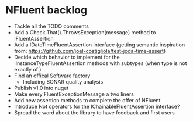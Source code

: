 NFluent backlog
===============

+ Tackle all the TODO comments
+ Add a Check.That().ThrowsException<e>(message) method to IFluentAssertion
+ Add a IDateTimeFluentAssertion interface (getting semantic inspiration from: https://github.com/joel-costigliola/fest-joda-time-assert)
+ Decide which behavior to implement for the IInstanceTypeFluentAssertion methods with subtypes (when type is not exactly of )
+ Find an offical Software factory
	+ Including SONAR quality analysis
+ Publish v1.0 into nuget
+ Make every FluentExceptionMessage a two liners
+ Add new assertion methods to complete the offer of NFluent
+ Introduce Not operators for the IChainableFluentAssertion interface?
+ Spread the word about the library to have feedback and first users